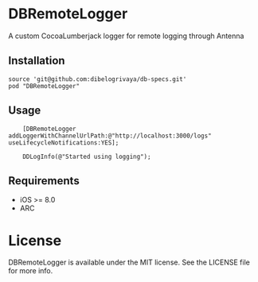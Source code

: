 # DBRemoteLogger
A custom CocoaLumberjack logger for remote logging through Antenna

## Installation

```objc
source 'git@github.com:dibelogrivaya/db-specs.git'
pod "DBRemoteLogger" 
```

## Usage

```objc
    [DBRemoteLogger addLoggerWithChannelUrlPath:@"http://localhost:3000/logs" useLifecycleNotifications:YES];
    
    DDLogInfo(@"Started using logging");
```

## Requirements

- iOS >= 8.0
- ARC

# License

DBRemoteLogger is available under the MIT license. See the LICENSE file for more info.
